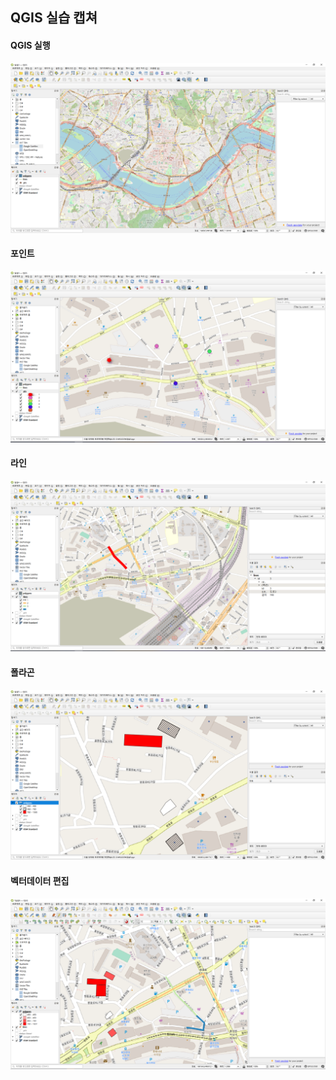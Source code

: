 ## QGIS 실습 캡쳐

#### QGIS 실행
![실행](/DAY_11/실습(2).PNG)

#### 포인트
![포인트](/DAY_11/실습(3).PNG)

#### 라인
![라인](/DAY_11/실습(4).PNG)

#### 폴라곤
![폴라곤](/DAY_11/실습(5).PNG)

#### 벡터데이터 편집
![편집](/DAY_11/실습(6).PNG)
